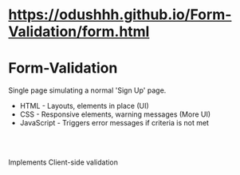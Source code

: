 # https://odushhh.github.io/Form-Validation/form.html
# Form-Validation

Single page simulating a normal 'Sign Up' page.
<br>
+ HTML - Layouts, elements in place (UI)
+ CSS - Responsive elements, warning messages (More UI)
+ JavaScript - Triggers error messages if criteria is not met
<br>
<br>

Implements Client-side validation  
